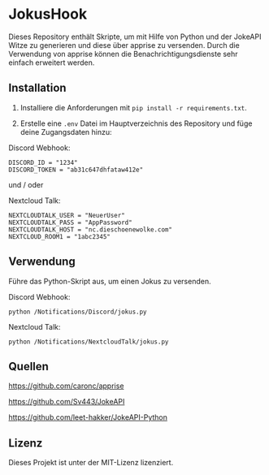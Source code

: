 # JokusHook

Dieses Repository enthält Skripte, um mit Hilfe von Python und der JokeAPI Witze zu generieren und diese über apprise zu versenden.
Durch die Verwendung von apprise können die Benachrichtigungsdienste sehr einfach erweitert werden.

## Installation

1. Installiere die Anforderungen mit `pip install -r requirements.txt`.

2. Erstelle eine `.env` Datei im Hauptverzeichnis des Repository und füge deine Zugangsdaten hinzu:


Discord Webhook:


```
DISCORD_ID = "1234"
DISCORD_TOKEN = "ab31c647dhfataw412e"
```


und / oder

Nextcloud Talk:

```
NEXTCLOUDTALK_USER = "NeuerUser"
NEXTCLOUDTALK_PASS = "AppPassword"
NEXTCLOUDTALK_HOST = "nc.dieschoenewolke.com"
NEXTCLOUD_ROOM1 = "1abc2345"
```


## Verwendung

Führe das Python-Skript aus, um einen Jokus zu versenden.


Discord Webhook:


```
python /Notifications/Discord/jokus.py
```


Nextcloud Talk:

```
python /Notifications/NextcloudTalk/jokus.py
```


## Quellen

https://github.com/caronc/apprise

https://github.com/Sv443/JokeAPI

https://github.com/leet-hakker/JokeAPI-Python

## Lizenz

Dieses Projekt ist unter der MIT-Lizenz lizenziert.
